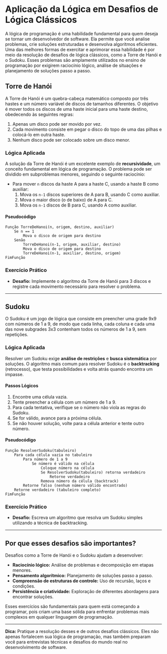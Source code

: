 
# Aplicação da Lógica em Desafios de Lógica Clássicos

A lógica de programação é uma habilidade fundamental para quem deseja se tornar um desenvolvedor de software. Ela permite que você analise problemas, crie soluções estruturadas e desenvolva algoritmos eficientes. Uma das melhores formas de exercitar e aprimorar essa habilidade é por meio da resolução de desafios de lógica clássicos, como a Torre de Hanói e o Sudoku. Esses problemas são amplamente utilizados no ensino de programação por exigirem raciocínio lógico, análise de situações e planejamento de soluções passo a passo.

## Torre de Hanói

A Torre de Hanói é um quebra-cabeça matemático composto por três hastes e um número variável de discos de tamanhos diferentes. O objetivo é mover todos os discos de uma haste inicial para uma haste destino, obedecendo às seguintes regras:

1. Apenas um disco pode ser movido por vez.
2. Cada movimento consiste em pegar o disco do topo de uma das pilhas e colocá-lo em outra haste.
3. Nenhum disco pode ser colocado sobre um disco menor.

### Lógica Aplicada

A solução da Torre de Hanói é um excelente exemplo de **recursividade**, um conceito fundamental em lógica de programação. O problema pode ser dividido em subproblemas menores, seguindo o seguinte raciocínio:

- Para mover `n` discos da haste A para a haste C, usando a haste B como auxiliar:
    1. Mova os `n-1` discos superiores de A para B, usando C como auxiliar.
    2. Mova o maior disco (o de baixo) de A para C.
    3. Mova os `n-1` discos de B para C, usando A como auxiliar.

#### Pseudocódigo

```plaintext
Função TorreDeHanoi(n, origem, destino, auxiliar)
    Se n == 1
        Mova o disco de origem para destino
    Senão
        TorreDeHanoi(n-1, origem, auxiliar, destino)
        Mova o disco de origem para destino
        TorreDeHanoi(n-1, auxiliar, destino, origem)
FimFunção
```

### Exercício Prático

- **Desafio:** Implemente o algoritmo da Torre de Hanói para 3 discos e registre cada movimento necessário para resolver o problema.

---

## Sudoku

O Sudoku é um jogo de lógica que consiste em preencher uma grade 9x9 com números de 1 a 9, de modo que cada linha, cada coluna e cada uma das nove subgrades 3x3 contenham todos os números de 1 a 9, sem repetições.

### Lógica Aplicada

Resolver um Sudoku exige **análise de restrições** e **busca sistemática** por soluções. O algoritmo mais comum para resolver Sudoku é o **backtracking** (retrocesso), que testa possibilidades e volta atrás quando encontra um impasse.

#### Passos Lógicos

1. Encontre uma célula vazia.
2. Tente preencher a célula com um número de 1 a 9.
3. Para cada tentativa, verifique se o número não viola as regras do Sudoku.
4. Se for válido, avance para a próxima célula.
5. Se não houver solução, volte para a célula anterior e tente outro número.

#### Pseudocódigo

```plaintext
Função ResolverSudoku(tabuleiro)
    Para cada célula vazia no tabuleiro
        Para número de 1 a 9
            Se número é válido na célula
                Coloque número na célula
                Se ResolverSudoku(tabuleiro) retorna verdadeiro
                    Retorne verdadeiro
                Remova número da célula (backtrack)
        Retorne falso (nenhum número válido encontrado)
    Retorne verdadeiro (tabuleiro completo)
FimFunção
```

### Exercício Prático

- **Desafio:** Escreva um algoritmo que resolva um Sudoku simples utilizando a técnica de backtracking.

---

## Por que esses desafios são importantes?

Desafios como a Torre de Hanói e o Sudoku ajudam a desenvolver:

- **Raciocínio lógico:** Análise de problemas e decomposição em etapas menores.
- **Pensamento algorítmico:** Planejamento de soluções passo a passo.
- **Compreensão de estruturas de controle:** Uso de recursão, laços e condições.
- **Persistência e criatividade:** Exploração de diferentes abordagens para encontrar soluções.

Esses exercícios são fundamentais para quem está começando a programar, pois criam uma base sólida para enfrentar problemas mais complexos em qualquer linguagem de programação.

---

**Dica:** Pratique a resolução desses e de outros desafios clássicos. Eles não apenas fortalecem sua lógica de programação, mas também preparam você para entrevistas técnicas e desafios do mundo real no desenvolvimento de software.
```
